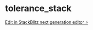 # tolerance_stack

[Edit in StackBlitz next generation editor ⚡️](https://stackblitz.com/~/github.com/Entropyracer/tolerance_stack)